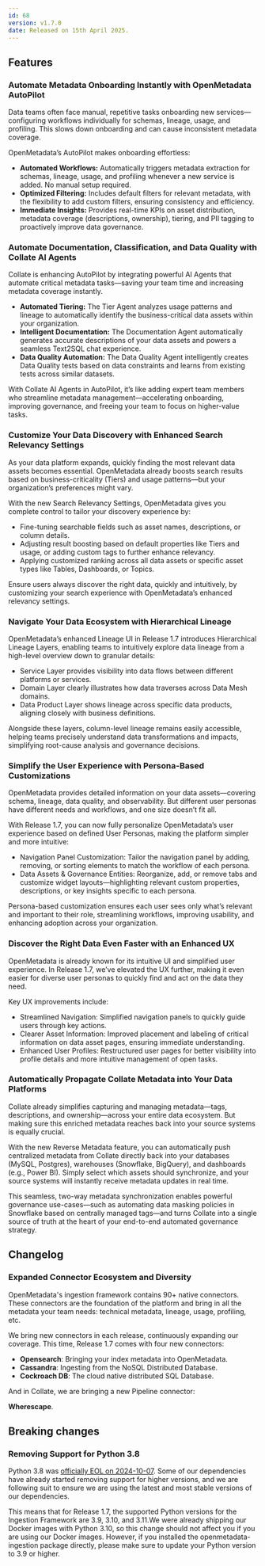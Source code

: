 ```yaml
---
id: 68
version: v1.7.0
date: Released on 15th April 2025.
---
```

## Features

### Automate Metadata Onboarding Instantly with OpenMetadata AutoPilot

Data teams often face manual, repetitive tasks onboarding new services—configuring workflows individually for schemas, lineage, usage, and profiling. This slows down onboarding and can cause inconsistent metadata coverage.



OpenMetadata’s AutoPilot makes onboarding effortless:

- **Automated Workflows:** Automatically triggers metadata extraction for schemas, lineage, usage, and profiling whenever a new service is added. No manual setup required.
- **Optimized Filtering:** Includes default filters for relevant metadata, with the flexibility to add custom filters, ensuring consistency and efficiency.
- **Immediate Insights:** Provides real-time KPIs on asset distribution, metadata coverage (descriptions, ownership), tiering, and PII tagging to proactively improve data governance.

<YouTube videoId="lo4SrBAmTZM" />

### Automate Documentation, Classification, and Data Quality with Collate AI Agents

Collate is enhancing AutoPilot by integrating powerful AI Agents that automate critical metadata tasks—saving your team time and increasing metadata coverage instantly.

- **Automated Tiering:** The Tier Agent analyzes usage patterns and lineage to automatically identify the business-critical data assets within your organization.
- **Intelligent Documentation:** The Documentation Agent automatically generates accurate descriptions of your data assets and powers a seamless Text2SQL chat experience.
- **Data Quality Automation:** The Data Quality Agent intelligently creates Data Quality tests based on data constraints and learns from existing tests across similar datasets.


With Collate AI Agents in AutoPilot, it’s like adding expert team members who streamline metadata management—accelerating onboarding, improving governance, and freeing your team to focus on higher-value tasks.

<YouTube videoId="PKvKWZ8vseU" />

### Customize Your Data Discovery with Enhanced Search Relevancy Settings

As your data platform expands, quickly finding the most relevant data assets becomes essential. OpenMetadata already boosts search results based on business-criticality (Tiers) and usage patterns—but your organization’s preferences might vary.



With the new Search Relevancy Settings, OpenMetadata gives you complete control to tailor your discovery experience by:

- Fine-tuning searchable fields such as asset names, descriptions, or column details.
- Adjusting result boosting based on default properties like Tiers and usage, or adding custom tags to further enhance relevancy.
- Applying customized ranking across all data assets or specific asset types like Tables, Dashboards, or Topics.



Ensure users always discover the right data, quickly and intuitively, by customizing your search experience with OpenMetadata’s enhanced relevancy settings.

<YouTube videoId="9Uy95t11hs0" />

### Navigate Your Data Ecosystem with Hierarchical Lineage

OpenMetadata’s enhanced Lineage UI in Release 1.7 introduces Hierarchical Lineage Layers,
enabling teams to intuitively explore data lineage from a high-level overview down to granular details:

- Service Layer provides visibility into data flows between different platforms or services.
- Domain Layer clearly illustrates how data traverses across Data Mesh domains.
- Data Product Layer shows lineage across specific data products, aligning closely with business definitions.


Alongside these layers, column-level lineage remains easily accessible, helping teams precisely understand data transformations and impacts, simplifying root-cause analysis and governance decisions.

<YouTube videoId="5iiN2gtJzwo" />

### Simplify the User Experience with Persona-Based Customizations

OpenMetadata provides detailed information on your data assets—covering schema, lineage, data quality, and observability. But different user personas have different needs and workflows, and one size doesn’t fit all.

With Release 1.7, you can now fully personalize OpenMetadata’s user experience based on defined User Personas, making the platform simpler and more intuitive:

- Navigation Panel Customization: Tailor the navigation panel by adding, removing, or sorting elements to match the workflow of each persona.
- Data Assets & Governance Entities: Reorganize, add, or remove tabs and customize widget layouts—highlighting relevant custom properties, descriptions, or key insights specific to each persona.

Persona-based customization ensures each user sees only what’s relevant and important to their role, streamlining workflows, improving usability, and enhancing adoption across your organization.

<YouTube videoId="Cf-dSJLRQcc" />

### Discover the Right Data Even Faster with an Enhanced UX

OpenMetadata is already known for its intuitive UI and simplified user experience. In Release 1.7, we’ve elevated the UX further, making it even easier for diverse user personas to quickly find and act on the data they need.

Key UX improvements include:

- Streamlined Navigation: Simplified navigation panels to quickly guide users through key actions.
- Clearer Asset Information: Improved placement and labeling of critical information on data asset pages, ensuring immediate understanding.
- Enhanced User Profiles: Restructured user pages for better visibility into profile details and more intuitive management of open tasks.

<YouTube videoId="r5CMDA4Fcsw" />

### Automatically Propagate Collate Metadata into Your Data Platforms

Collate already simplifies capturing and managing metadata—tags, descriptions, and ownership—across your entire data ecosystem. But making sure this enriched metadata reaches back into your source systems is equally crucial.


With the new Reverse Metadata feature, you can automatically push centralized metadata from Collate directly back into your databases (MySQL, Postgres), warehouses (Snowflake, BigQuery), and dashboards (e.g., Power BI). Simply select which assets should synchronize, and your source systems will instantly receive metadata updates in real time.


This seamless, two-way metadata synchronization enables powerful governance use-cases—such as automating data masking policies in Snowflake based on centrally managed tags—and turns Collate into a single source of truth at the heart of your end-to-end automated governance strategy.

<YouTube videoId="EWYDfhCgW8k" />

## Changelog

### Expanded Connector Ecosystem and Diversity

OpenMetadata's ingestion framework contains 90+ native connectors. These connectors are the foundation of the platform and bring in all the metadata your team needs: technical metadata, lineage, usage, profiling, etc.


We bring new connectors in each release, continuously expanding our coverage. This time, Release 1.7 comes with four new connectors:


- **Opensearch**: Bringing your index metadata into OpenMetadata.
- **Cassandra**: Ingesting from the NoSQL Distributed Database.
- **Cockroach DB**: The cloud native distributed SQL Database.


And in Collate, we are bringing a new Pipeline connector:



**Wherescape**.

## Breaking changes

### Removing Support for Python 3.8

Python 3.8 was [officially EOL on 2024-10-07](https://devguide.python.org/versions/). Some of our dependencies have already started removing support for higher versions, and we are following suit to ensure we are using the latest and most stable versions of our dependencies.


This means that for Release 1.7, the supported Python versions for the Ingestion Framework are 3.9, 3.10, and 3.11.We were already shipping our Docker images with Python 3.10, so this change should not affect you if you are using our Docker images. However, if you installed the openmetadata-ingestion package directly, please make sure to update your Python version to 3.9 or higher.



